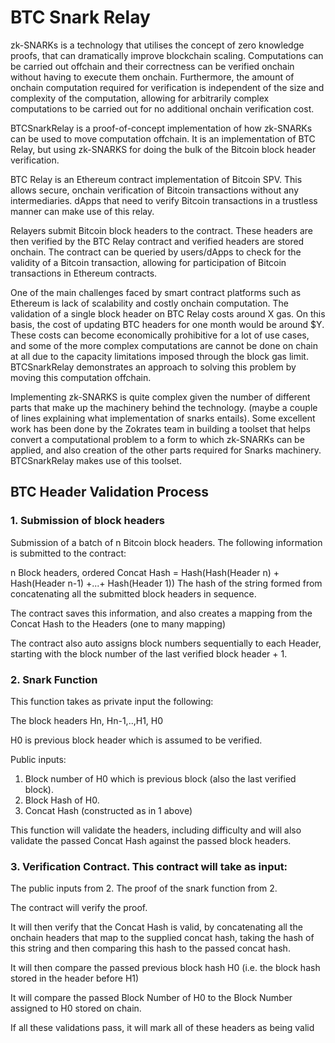 # BTC Snark Relay

zk-SNARKs is a technology that utilises the concept of zero knowledge proofs, that can dramatically improve blockchain scaling. Computations can be carried out offchain and their correctness can be verified onchain without having to execute them onchain. Furthermore, the amount of onchain computation required for verification is independent of the size and complexity of the computation, allowing for arbitrarily complex computations to be carried out for no additional onchain verification cost.

BTCSnarkRelay is a proof-of-concept  implementation of how zk-SNARKs can be used to move computation offchain. It is an implementation of BTC Relay, but using zk-SNARKS for doing the bulk of the Bitcoin block header verification. 

BTC Relay is an Ethereum contract implementation of Bitcoin SPV. This allows secure, onchain verification of Bitcoin transactions without any intermediaries. dApps that need to verify Bitcoin transactions in a trustless manner can make use of this relay.

Relayers submit Bitcoin block headers to the contract. These headers are then verified by the BTC Relay contract and verified headers are stored onchain. The contract can be queried by users/dApps to check for the validity of a Bitcoin transaction, allowing for participation of Bitcoin transactions in Ethereum contracts.

One of the main challenges faced by smart contract platforms such as Ethereum is lack of scalability and costly onchain computation. The validation of a single block header on BTC Relay costs around X gas. On this basis, the cost of updating BTC headers for one month would be around $Y. These costs can become economically prohibitive for a lot of use cases, and some of the more complex computations are cannot be done on chain at all due to the capacity limitations imposed through the block gas limit. BTCSnarkRelay demonstrates an approach to solving this problem by moving this computation offchain.

Implementing zk-SNARKS is quite complex given the number of different parts that make up the machinery behind the technology. (maybe a couple of lines explaining what implementation of snarks entails). Some excellent work has been done by the Zokrates team in building a toolset that helps convert a computational problem to a form to which zk-SNARKs can be applied, and also creation of the other parts required for Snarks machinery. BTCSnarkRelay makes use of this toolset.


## BTC Header Validation Process

### 1. Submission of block headers

Submission of a batch of n Bitcoin block headers. The following information is submitted to the contract:

n Block headers, ordered
Concat Hash = Hash(Hash(Header n) + Hash(Header n-1) +...+ Hash(Header 1))
The hash of the string formed from concatenating all the submitted block headers in sequence.

The contract saves this information, and also creates a mapping from the Concat Hash to the Headers (one to many mapping)

The contract also auto assigns block numbers sequentially to each Header, starting with the block number of the last verified block header + 1.

### 2. Snark Function

This function takes as private input the following:

The block headers Hn, Hn-1,..,H1, H0 

H0 is previous block header which is assumed to be verified.

Public inputs:

1. Block number of H0 which is previous block (also the last verified block).
2. Block Hash of H0.
3. Concat Hash (constructed as in 1 above)

This function will validate the headers, including difficulty and will also validate the passed Concat Hash against the passed block headers.

### 3. Verification Contract. This contract will take as input:

The public inputs from 2.
The proof of the snark function from 2.

The contract will verify the proof.

It will then verify that the Concat Hash is valid, by concatenating all the onchain headers that map to the supplied concat hash, taking the hash of this string and then comparing this hash to the passed concat hash.

It will then compare the passed previous block hash H0 (i.e. the block hash stored in the header before H1)

It will compare the passed Block Number of H0 to the Block Number assigned to H0 stored on chain.

If all these validations pass, it will mark all of these headers as being valid
